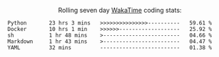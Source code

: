 <!--<p align="center">
  <img width="auto" src ="https://github-readme-stats.vercel.app/api/top-langs/?username=syrkis&layout=compact&hide_border=true&theme=darcula&bg_color=00000000&langs_count=6&hide=jupyter%20notebook,JavaScript,HTML" width = 400>
      <img src ="https://github-readme-streak-stats.herokuapp.com?user=syrkis&theme=darcula&hide_border=true&background=FFFFFF00" width = 400>

</p>-->
<p align="center">Rolling seven day <a href='https://wakatime.com/'> WakaTime</a> coding stats:</p>
<!--START_SECTION:waka-->

```text
Python       23 hrs 3 mins   >>>>>>>>>>>>>>>----------   59.61 %
Docker       10 hrs 1 min    >>>>>>-------------------   25.92 %
sh           1 hr 48 mins    >------------------------   04.66 %
Markdown     1 hr 43 mins    >------------------------   04.47 %
YAML         32 mins         -------------------------   01.38 %
```

<!--END_SECTION:waka-->
